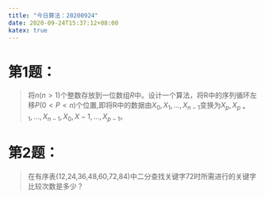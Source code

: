```yaml
---
title: "今日算法：20200924"
date: 2020-09-24T15:37:12+08:00
katex: true
---
```


# 第1题：  

>将$n(n>1)$个整数存放到一位数组$R$中。设计一个算法，将R中的序列循环左移$P(0<P<n)$个位置,即将R中的数据由$X_0, X_1,...,X_{n-1}$变换为$X_p, X_{p+1},...,X_{n-1}, X_0, X-1, ..., X_{p-1}$。


# 第2题：
> 在有序表(12,24,36,48,60,72,84)中二分查找关键字72时所需进行的关键字比较次数是多少？